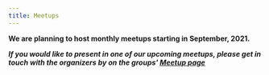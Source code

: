 ```yaml
---
title: Meetups
---
```


**We are planning to host monthly meetups starting in September, 2021.**

***If you would like to present in one of our upcoming meetups, please get in touch with the organizers by on the groups' [Meetup page](https://www.meetup.com/edmonton-r-user-group-yegrug/)***
